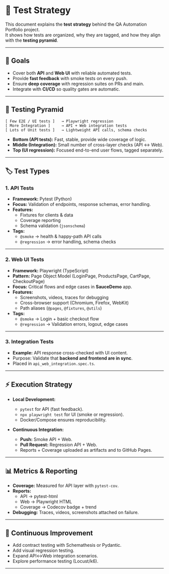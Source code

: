 # 🧪 Test Strategy

This document explains the **test strategy** behind the QA Automation Portfolio project.  
It shows how tests are organized, why they are tagged, and how they align with the **testing pyramid**.

---

## 🎯 Goals
- Cover both **API** and **Web UI** with reliable automated tests.  
- Provide **fast feedback** with smoke tests on every push.  
- Ensure **deep coverage** with regression suites on PRs and main.  
- Integrate with **CI/CD** so quality gates are automatic.  

---

## 🔺 Testing Pyramid

    [ Few E2E / UI tests ]   → Playwright regression
    [ More Integration ]     → API + Web integration tests
    [ Lots of Unit tests ]   → Lightweight API calls, schema checks

- **Bottom (API tests):** Fast, stable, provide wide coverage of logic.  
- **Middle (Integration):** Small number of cross-layer checks (API ↔ Web).  
- **Top (UI regression):** Focused end-to-end user flows, tagged separately.  

---

## 🏷️ Test Types

### 1. API Tests
- **Framework:** Pytest (Python)  
- **Focus:** Validation of endpoints, response schemas, error handling.  
- **Features:**
  - Fixtures for clients & data  
  - Coverage reporting  
  - Schema validation (`jsonschema`)  
- **Tags:**
  - `@smoke` → health & happy-path API calls  
  - `@regression` → error handling, schema checks  

---

### 2. Web UI Tests
- **Framework:** Playwright (TypeScript)  
- **Pattern:** Page Object Model (LoginPage, ProductsPage, CartPage, CheckoutPage)  
- **Focus:** Critical flows and edge cases in **SauceDemo** app.  
- **Features:**
  - Screenshots, videos, traces for debugging  
  - Cross-browser support (Chromium, Firefox, WebKit)  
  - Path aliases (`@pages`, `@fixtures`, `@utils`)  
- **Tags:**
  - `@smoke` → Login + basic checkout flow  
  - `@regression` → Validation errors, logout, edge cases  

---

### 3. Integration Tests
- **Example:** API response cross-checked with UI content.  
- Purpose: Validate that **backend and frontend are in sync**.  
- Placed in `api_web_integration.spec.ts`.  

---

## ⚡ Execution Strategy

- **Local Development:**  
  - `pytest` for API (fast feedback).  
  - `npx playwright test` for UI (smoke or regression).  
  - Docker/Compose ensures reproducibility.  

- **Continuous Integration:**  
  - **Push:** Smoke API + Web.  
  - **Pull Request:** Regression API + Web.  
  - Reports + Coverage uploaded as artifacts and to GitHub Pages.  

---

## 📊 Metrics & Reporting
- **Coverage:** Measured for API layer with `pytest-cov`.  
- **Reports:**  
  - API → pytest-html  
  - Web → Playwright HTML  
  - Coverage → Codecov badge + trend  
- **Debugging:** Traces, videos, screenshots attached on failure.  

---

## 🚀 Continuous Improvement
- Add contract testing with Schemathesis or Pydantic.  
- Add visual regression testing.  
- Expand API↔Web integration scenarios.  
- Explore performance testing (Locust/k6).  

---
